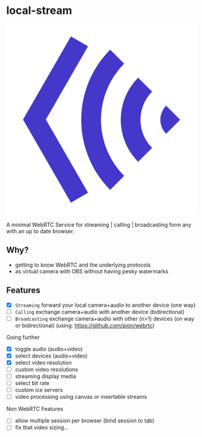 # local-stream

<p align="center">
  <img  src="public/icons/icon_transparent.svg">
</p>

A minimal WebRTC Service for streaming | calling | broadcasting form any with an up to date browser.

## Why?

- getting to know WebRTC and the underlying protocols
- as virtual camera with OBS without having pesky watermarks

## Features

- [x] `Streaming` forward your local camera+audio to another device (one way)
- [ ] `Calling` exchange camera+audio with another device (bidirectional)
- [ ] `Broadcasting` exchange camera+audio with other (n>1) devices (on way or bidirectional) (using: https://github.com/pion/webrtc)

Going further

- [x] toggle audio (audio+video)
- [x] select devices (audio+video)
- [x] select video resolution
- [ ] custom video resolutions
- [ ] streaming display media
- [ ] select bit rate
- [ ] custom ice servers
- [ ] video processing using canvas or insertable streams

Non WebRTC Features

- [ ] allow multiple session per browser (bind session to tab)
- [ ] fix that video sizing...
